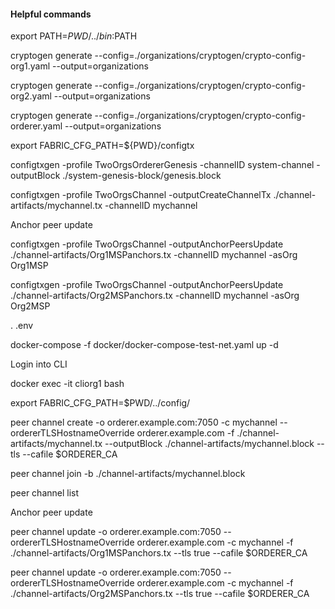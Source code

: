 #### Helpful commands

export PATH=${PWD}/../bin:$PATH

cryptogen generate --config=./organizations/cryptogen/crypto-config-org1.yaml --output=organizations

cryptogen generate --config=./organizations/cryptogen/crypto-config-org2.yaml --output=organizations

cryptogen generate --config=./organizations/cryptogen/crypto-config-orderer.yaml --output=organizations


export FABRIC_CFG_PATH=${PWD}/configtx

configtxgen -profile TwoOrgsOrdererGenesis -channelID system-channel -outputBlock ./system-genesis-block/genesis.block

configtxgen -profile TwoOrgsChannel -outputCreateChannelTx ./channel-artifacts/mychannel.tx -channelID mychannel


Anchor peer update

configtxgen -profile TwoOrgsChannel -outputAnchorPeersUpdate ./channel-artifacts/Org1MSPanchors.tx -channelID mychannel -asOrg Org1MSP

configtxgen -profile TwoOrgsChannel -outputAnchorPeersUpdate ./channel-artifacts/Org2MSPanchors.tx -channelID mychannel -asOrg Org2MSP

. .env

docker-compose -f docker/docker-compose-test-net.yaml up -d


Login into CLI

docker exec -it cliorg1 bash

export FABRIC_CFG_PATH=$PWD/../config/

peer channel create -o orderer.example.com:7050 -c mychannel --ordererTLSHostnameOverride orderer.example.com -f ./channel-artifacts/mychannel.tx --outputBlock ./channel-artifacts/mychannel.block --tls --cafile $ORDERER_CA

peer channel join -b ./channel-artifacts/mychannel.block

peer channel list

Anchor peer update

peer channel update -o orderer.example.com:7050 --ordererTLSHostnameOverride orderer.example.com -c mychannel -f ./channel-artifacts/Org1MSPanchors.tx --tls true --cafile $ORDERER_CA

peer channel update -o orderer.example.com:7050 --ordererTLSHostnameOverride orderer.example.com -c mychannel -f ./channel-artifacts/Org2MSPanchors.tx --tls true --cafile $ORDERER_CA